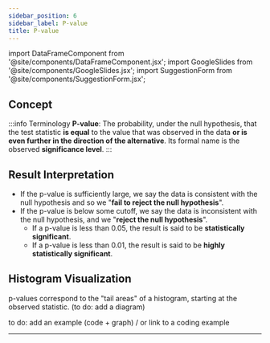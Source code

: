 ```yaml
---
sidebar_position: 6
sidebar_label: P-value
title: P-value
---
```


import DataFrameComponent from '@site/components/DataFrameComponent.jsx';
import GoogleSlides from '@site/components/GoogleSlides.jsx';
import SuggestionForm from '@site/components/SuggestionForm.jsx';

## Concept

:::info Terminology
**P-value**: The probability, under the null hypothesis, that the test statistic **is equal** to the value that was observed in the data **or is even further in the direction of the alternative**. Its formal name is the observed **significance level**.
:::

## Result Interpretation
- If the p-value is sufficiently large, we say the data is consistent with the null hypothesis and so we "**fail to reject the null hypothesis**".
- If the p-value is below some cutoff, we say the data is inconsistent with the null hypothesis, and we "**reject the null hypothesis**".
    - If a p-value is less than 0.05, the result is said to be **statistically significant**.
    - If a p-value is less than 0.01, the result is said to be **highly statistically significant**.

## Histogram Visualization
 p-values correspond to the "tail areas" of a histogram, starting at the observed statistic. (to do: add a diagram)

to do: add an example (code + graph) / or link to a coding example



---
<SuggestionForm/>